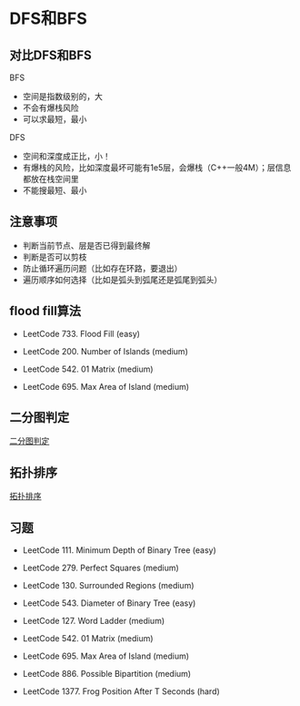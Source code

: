 # DFS和BFS

## 对比DFS和BFS

BFS

- 空间是指数级别的，大
- 不会有爆栈风险
- 可以求最短，最小

DFS

- 空间和深度成正比，小！
- 有爆栈的风险，比如深度最坏可能有1e5层，会爆栈（C++一般4M）；层信息都放在栈空间里
- 不能搜最短、最小

## 注意事项

- 判断当前节点、层是否已得到最终解
- 判断是否可以剪枝
- 防止循环遍历问题（比如存在环路，要退出）
- 遍历顺序如何选择（比如是弧头到弧尾还是弧尾到弧头）

## flood fill算法

- LeetCode 733. Flood Fill (easy)

- LeetCode 200. Number of Islands (medium)

- LeetCode 542. 01 Matrix (medium)

- LeetCode 695. Max Area of Island (medium)

## 二分图判定

[二分图判定](./二分图.md)

## 拓扑排序

[拓扑排序](./拓扑排序.md)

## 习题

- LeetCode 111. Minimum Depth of Binary Tree (easy)

- LeetCode 279. Perfect Squares (medium)

- LeetCode 130. Surrounded Regions (medium)

- LeetCode 543. Diameter of Binary Tree (easy)

- LeetCode 127. Word Ladder (medium)

- LeetCode 542. 01 Matrix (medium)

- LeetCode 695. Max Area of Island (medium)

- LeetCode 886. Possible Bipartition (medium)

- LeetCode 1377. Frog Position After T Seconds (hard)
